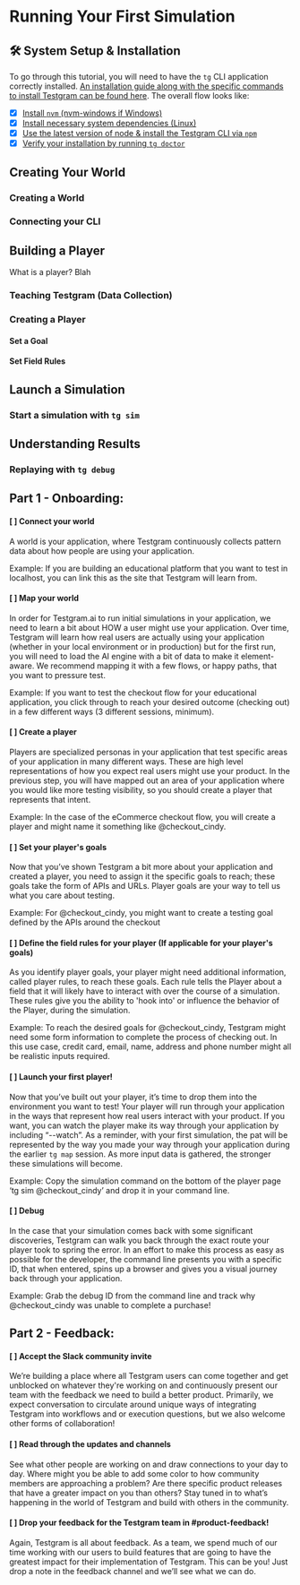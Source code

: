 # Running Your First Simulation

## 🛠️ System Setup & Installation
To go through this tutorial, you will need to have the `tg` CLI application correctly installed. 
[An installation guide along with the specific commands to install Testgram can be found here](install).
The overall flow looks like:

- [X] [Install `nvm` (nvm-windows if Windows)](install#system-requirements)
- [X] [Install necessary system dependencies (Linux)](install#linux)
- [X] [Use the latest version of node & install the Testgram CLI via `npm`](install#installing)
- [X] [Verify your installation by running `tg doctor`](install#verifying-your-installation)

## Creating Your World 

### Creating a World

### Connecting your CLI


## Building a Player
What is a player? Blah

### Teaching Testgram (Data Collection)

### Creating a Player

#### Set a Goal

#### Set Field Rules

## Launch a Simulation

### Start a simulation with `tg sim`


## Understanding Results

### Replaying with `tg debug`

### 

## 

## Part 1 - Onboarding:
#### [ ] Connect your world
A world is your application, where Testgram continuously collects pattern data about how people are using your application.

Example: If you are building an educational platform that you want to test in localhost, you can link this as the site that Testgram will learn from.

#### [ ] Map your world
In order for Testgram.ai to run initial simulations in your application, we need to learn a bit about HOW a user might use your application. Over time, Testgram will learn how real users are actually using your application (whether in your local environment or in production) but for the first run, you will need to load the AI engine with a bit of data to make it element-aware. We recommend mapping it with a few flows, or happy paths, that you want to pressure test.

Example: If you want to test the checkout flow for your educational application, you click through to reach your desired outcome (checking out) in a few different ways (3 different sessions, minimum).

#### [ ] Create a player
Players are specialized personas in your application that test specific areas of your application in many different ways. These are high level representations of how you expect real users might use your product. In the previous step, you will have mapped out an area of your application where you would like more testing visibility, so you should create a player that represents that intent.

Example: In the case of the eCommerce checkout flow, you will create a player and might name it something like @checkout_cindy.

#### [ ] Set your player's goals
Now that you’ve shown Testgram a bit more about your application and created a player, you need to assign it the specific goals to reach; these goals take the form of APIs and URLs. Player goals are your way to tell us what you care about testing.

Example: For @checkout_cindy, you might want to create a testing goal defined by the APIs around the checkout

#### [ ] Define the field rules for your player (If applicable for your player's goals)
As you identify player goals, your player might need additional information, called player rules, to reach these goals. Each rule tells the Player about a field that it will likely have to interact with over the course of a simulation. These rules give you the ability to 'hook into' or influence the behavior of the Player, during the simulation.

Example: To reach the desired goals for @checkout_cindy, Testgram might need some form information to complete the process of checking out. In this use case, credit card, email, name, address and phone number might all be realistic inputs required.

#### [ ] Launch your first player!
Now that you’ve built out your player, it’s time to drop them into the environment you want to test! Your player will run through your application in the ways that represent how real users interact with your product. If you want, you can watch the player make its way through your application by including “--watch”. As a reminder, with your first simulation, the pat will be represented by the way you made your way through your application during the earlier `tg map` session. As more input data is gathered, the stronger these simulations will become.

Example: Copy the simulation command on the bottom of the player page ‘tg sim @checkout_cindy’ and drop it in your command line.

#### [ ] Debug
In the case that your simulation comes back with some significant discoveries, Testgram can walk you back through the exact route your player took to spring the error. In an effort to make this process as easy as possible for the developer, the command line presents you with a specific ID, that when entered, spins up a browser and gives you a visual journey back through your application.

Example: Grab the debug ID from the command line and track why @checkout_cindy was unable to complete a purchase!



## Part 2 - Feedback:
#### [ ] Accept the Slack community invite
We’re building a place where all Testgram users can come together and get unblocked on whatever they're working on and continuously present our team with the feedback we need to build a better product. Primarily, we expect conversation to circulate around unique ways of integrating Testgram into workflows and or execution questions, but we also welcome other forms of collaboration!

#### [ ] Read through the updates and channels
See what other people are working on and draw connections to your day to day. Where might you be able to add some color to how community members are approaching a problem? Are there specific product releases that have a greater impact on you than others? Stay tuned in to what’s happening in the world of Testgram and build with others in the community.

#### [ ] Drop your feedback for the Testgram team in #product-feedback!
Again, Testgram is all about feedback. As a team, we spend much of our time working with our users to build features that are going to have the greatest impact for their implementation of Testgram. This can be you! Just drop a note in the feedback channel and we’ll see what we can do.
